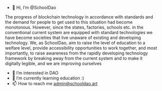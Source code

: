 - 👋 Hi, I’m @SchoolDao



The progress of blockchain technology in accordance with standards and the demand for people to get used to this situation had become monotonous. 
However, since the states, factories, schools etc. in the conventional current system are equipped with standard technologies
we have become societies that live unaware of existing and developing technology.
We, as SchoolDao, aim to raise the level of education to a welfare level, provide accessibility
opportunities to work together, and most importantly,
to raise awareness from the rapidly developing technology framework by breaking away
from the current system and to make it digitally legible, and we are improving ourselves

- 👀 I’m interested in DAO
- 🌱 I’m currently learning education :)
- 📫 How to reach me 
admin@schooldao.art
